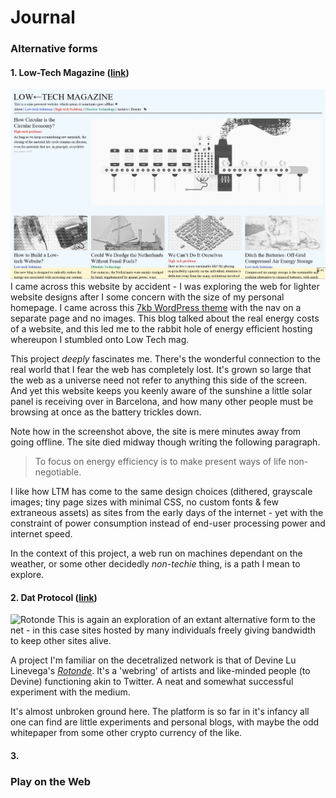 # Journal

### Alternative forms

#### 1. Low-Tech Magazine ([link](https://solar.lowtechmagazine.com))
![Low Tech Magazine](img/journal-lowtech-00.png)
I came across this website by accident - I was exploring the web for lighter website designs after I some concern with the size of my personal homepage. I came across this [7kb WordPress theme](https://sustywp.com/) with the nav on a separate page and no images. This blog talked about the real energy costs of a website, and this led me to the rabbit hole of energy efficient hosting whereupon I stumbled onto Low Tech mag.

This project _deeply_ fascinates me. There's the wonderful connection to the real world that I fear the web has completely lost. It's grown so large that the web as a universe need not refer to anything this side of the screen. And yet this website keeps you keenly aware of the sunshine a little solar panel is receiving over in Barcelona, and how many other people must be browsing at once as the battery trickles down.

Note how in the screenshot above, the site is mere minutes away from going offline. The site died midway though writing the following paragraph.

> To focus on energy efficiency is to make present ways of life non-negotiable.

I like how LTM has come to the same design choices (dithered, grayscale images; tiny page sizes with minimal CSS, no custom fonts & few extraneous assets) as sites from the early days of the internet - yet with the constraint of power consumption instead of end-user processing power and internet speed.

In the context of this project, a web run on machines dependant on the weather, or some other decidedly _non-techie_ thing, is a path I mean to explore.

#### 2. Dat Protocol ([link](https://datproject.org/))
![Rotonde](img/journal-rotonde-00.png)
This is again an exploration of an extant alternative form to the net - in this case sites hosted by many individuals freely giving bandwidth to keep other sites alive.

A project I'm familiar on the decetralized network is that of Devine Lu Linevega's [_Rotonde_](dat://2f21e3c122ef0f2555d3a99497710cd875c7b0383f998a2d37c02c042d598485/). It's a 'webring' of artists and like-minded people (to Devine) functioning akin to Twitter. A neat and somewhat successful experiment with the medium.

It's almost unbroken ground here. The platform is so far in it's infancy all one can find are little experiments and personal blogs, with maybe the odd whitepaper from some other crypto currency of the like.

#### 3.


### Play on the Web

